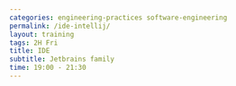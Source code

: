 ```yaml
---
categories: engineering-practices software-engineering
permalink: /ide-intellij/
layout: training
tags: 2H Fri
title: IDE
subtitle: Jetbrains family 
time: 19:00 - 21:30
---
```

